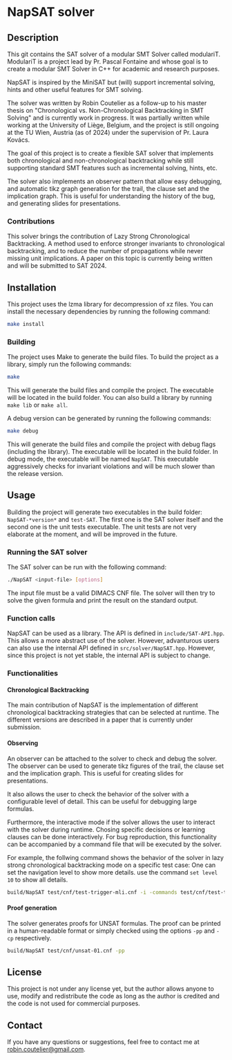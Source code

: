 # NapSAT solver

## Description

This git contains the SAT solver of a modular SMT Solver called modulariT. ModulariT is a project lead by Pr. Pascal Fontaine and whose goal is to create a modular SMT Solver in C++ for academic and research purposes.

NapSAT is inspired by the MiniSAT but (will) support incremental solving, hints and other useful features for SMT solving.

The solver was written by Robin Coutelier as a follow-up to his master thesis on "Chronological vs. Non-Chronological Backtracking in SMT Solving" and is currently work in progress. It was partially written while working at the University of Liège, Belgium, and the project is still ongoing at the TU Wien, Austria (as of 2024) under the supervision of Pr. Laura Kovács.

The goal of this project is to create a flexible SAT solver that implements both chronological and non-chronological backtracking while still supporting standard SMT features such as incremental solving, hints, etc.

The solver also implements an observer pattern that allow easy debugging, and automatic tikz graph generation for the trail, the clause set and the implication graph. This is useful for understanding the history of the bug, and generating slides for presentations.

### Contributions

This solver brings the contribution of Lazy Strong Chronological Backtracking. A method used to enforce stronger invariants to chronological backtracking, and to reduce the number of propagations while never missing unit implications. A paper on this topic is currently being written and will be submitted to SAT 2024.

## Installation

This project uses the lzma library for decompression of xz files. You can install the necessary dependencies by running the following command:

```bash {"id":"01J41D1Y2JA0R6YWHEB56NW19J"}
make install
```

### Building

The project uses Make to generate the build files. To build the project as a library, simply run the following commands:

```bash {"id":"01HRQ2SDACEHDTX86EN4FH6562"}
make
```

This will generate the build files and compile the project. The executable will be located in the build folder.
You can also build a library by running `make lib` or `make all`.

A debug version can be generated by running the following commands:

```bash {"id":"01HRQ2SDAD54CFP30XNWJG3DDN"}
make debug
```

This will generate the build files and compile the project with debug flags (including the library). The executable will be located in the build folder. In debug mode, the executable will be named `NapSAT`. This executable aggressively checks for invariant violations and will be much slower than the release version.

## Usage

Building the project will generate two executables in the build folder: `NapSAT-*version*` and `test-SAT`. The first one is the SAT solver itself and the second one is the unit tests executable. The unit tests are not very elaborate at the moment, and will be improved in the future.

### Running the SAT solver

The SAT solver can be run with the following command:

```bash {"id":"01J4183RKTCZFPYP2VE18H54RZ"}
./NapSAT <input-file> [options]
```

The input file must be a valid DIMACS CNF file. The solver will then try to solve the given formula and print the result on the standard output.

### Function calls

NapSAT can be used as a library. The API is defined in `include/SAT-API.hpp`. This allows a more abstract use of the solver. However, advanturous users can also use the internal API defined in `src/solver/NapSAT.hpp`. However, since this project is not yet stable, the internal API is subject to change.

### Functionalities

#### Chronological Backtracking

The main contribution of NapSAT is the implementation of different chronological backtracking strategies that can be selected at runtime. The different versions are described in a paper that is currently under submission.

#### Observing

An observer can be attached to the solver to check and debug the solver. The observer can be used to generate tikz figures of the trail, the clause set and the implication graph. This is useful for creating slides for presentations.

It also allows the user to check the behavior of the solver with a configurable level of detail. This can be useful for debugging large formulas.

Furthermore, the interactive mode if the solver allows the user to interact with the solver during runtime. Chosing specific decisions or learning clauses can be done interactively. For bug reproduction, this functionality can be accompanied by a command file that will be executed by the solver.

For example, the follwing command shows the behavior of the solver in lazy strong chronological backtracking mode on a specific test case:
One can set the navigation level to show more details. use the command `set level 10` to show all details.

```bash {"id":"01HY3JFHKX9XFSMFV3FCKMT46S"}
build/NapSAT test/cnf/test-trigger-mli.cnf -i -commands test/cnf/test-trigger-commands.txt -lscb
```

#### Proof generation

The solver generates proofs for UNSAT formulas. The proof can be printed in a human-readable format or simply checked using the options `-pp` and `-cp` respectively.

```bash {"id":"01HY3JP30T3GT3XST25X9BDT9R"}
build/NapSAT test/cnf/unsat-01.cnf -pp
```

## License

This project is not under any license yet, but the author allows anyone to use, modify and redistribute the code as long as the author is credited and the code is not used for commercial purposes.

## Contact

If you have any questions or suggestions, feel free to contact me at robin.coutelier@gmail.com.
